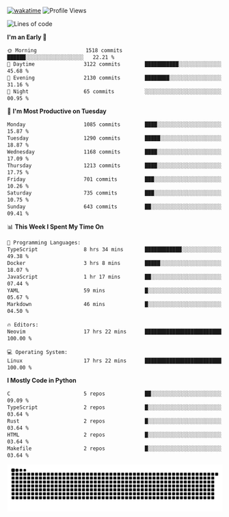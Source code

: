 [![wakatime](https://wakatime.com/badge/user/b920b284-3cde-4cd4-b72e-f7f22d050b16.svg)](https://wakatime.com/@b920b284-3cde-4cd4-b72e-f7f22d050b16)
![Profile Views](http://img.shields.io/badge/Profile%20Views-4586-blue)
<!--START_SECTION:waka-->
![Lines of code](https://img.shields.io/badge/From%20Hello%20World%20I%27ve%20Written-5.4%20million%20lines%20of%20code-blue)

**I'm an Early 🐤** 

```text
🌞 Morning                1518 commits        ██████░░░░░░░░░░░░░░░░░░░   22.21 % 
🌆 Daytime                3122 commits        ███████████░░░░░░░░░░░░░░   45.68 % 
🌃 Evening                2130 commits        ████████░░░░░░░░░░░░░░░░░   31.16 % 
🌙 Night                  65 commits          ░░░░░░░░░░░░░░░░░░░░░░░░░   00.95 % 
```
📅 **I'm Most Productive on Tuesday** 

```text
Monday                   1085 commits        ████░░░░░░░░░░░░░░░░░░░░░   15.87 % 
Tuesday                  1290 commits        █████░░░░░░░░░░░░░░░░░░░░   18.87 % 
Wednesday                1168 commits        ████░░░░░░░░░░░░░░░░░░░░░   17.09 % 
Thursday                 1213 commits        ████░░░░░░░░░░░░░░░░░░░░░   17.75 % 
Friday                   701 commits         ███░░░░░░░░░░░░░░░░░░░░░░   10.26 % 
Saturday                 735 commits         ███░░░░░░░░░░░░░░░░░░░░░░   10.75 % 
Sunday                   643 commits         ██░░░░░░░░░░░░░░░░░░░░░░░   09.41 % 
```


📊 **This Week I Spent My Time On** 

```text
💬 Programming Languages: 
TypeScript               8 hrs 34 mins       ████████████░░░░░░░░░░░░░   49.38 % 
Docker                   3 hrs 8 mins        █████░░░░░░░░░░░░░░░░░░░░   18.07 % 
JavaScript               1 hr 17 mins        ██░░░░░░░░░░░░░░░░░░░░░░░   07.44 % 
YAML                     59 mins             █░░░░░░░░░░░░░░░░░░░░░░░░   05.67 % 
Markdown                 46 mins             █░░░░░░░░░░░░░░░░░░░░░░░░   04.50 % 

🔥 Editors: 
Neovim                   17 hrs 22 mins      █████████████████████████   100.00 % 

💻 Operating System: 
Linux                    17 hrs 22 mins      █████████████████████████   100.00 % 
```

**I Mostly Code in Python** 

```text
C                        5 repos             ██░░░░░░░░░░░░░░░░░░░░░░░   09.09 % 
TypeScript               2 repos             █░░░░░░░░░░░░░░░░░░░░░░░░   03.64 % 
Rust                     2 repos             █░░░░░░░░░░░░░░░░░░░░░░░░   03.64 % 
HTML                     2 repos             █░░░░░░░░░░░░░░░░░░░░░░░░   03.64 % 
Makefile                 2 repos             █░░░░░░░░░░░░░░░░░░░░░░░░   03.64 % 
```




<!--END_SECTION:waka-->
![Snake animation](https://raw.githubusercontent.com/timmypidashev/timmypidashev/main/commits.svg)
